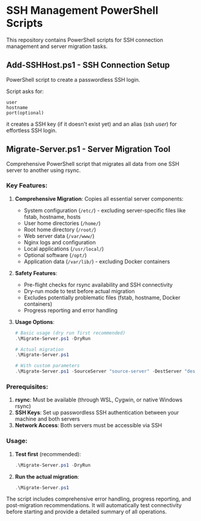 # SSH Management PowerShell Scripts

This repository contains PowerShell scripts for SSH connection management and server migration tasks.

## Add-SSHHost.ps1 - SSH Connection Setup

PowerShell script to create a passwordless SSH login.

Script asks for:
```
user
hostname
port(optional)
```
it creates a SSH key (if it doesn't exist yet) and an alias (ssh *user*) for effortless SSH login.

## Migrate-Server.ps1 - Server Migration Tool

Comprehensive PowerShell script that migrates all data from one SSH server to another using rsync.

### Key Features:

1. **Comprehensive Migration**: Copies all essential server components:
   - System configuration (`/etc/`) - excluding server-specific files like fstab, hostname, hosts
   - User home directories (`/home/`)
   - Root home directory (`/root/`)
   - Web server data (`/var/www/`)
   - Nginx logs and configuration
   - Local applications (`/usr/local/`)
   - Optional software (`/opt/`)
   - Application data (`/var/lib/`) - excluding Docker containers

2. **Safety Features**:
   - Pre-flight checks for rsync availability and SSH connectivity
   - Dry-run mode to test before actual migration
   - Excludes potentially problematic files (fstab, hostname, Docker containers)
   - Progress reporting and error handling

3. **Usage Options**:
   ```powershell
   # Basic usage (dry run first recommended)
   .\Migrate-Server.ps1 -DryRun
   
   # Actual migration
   .\Migrate-Server.ps1
   
   # With custom parameters
   .\Migrate-Server.ps1 -SourceServer "source-server" -DestServer "dest-server" -SSHUser "root" -Verbose
   ```

### Prerequisites:

1. **rsync**: Must be available (through WSL, Cygwin, or native Windows rsync)
2. **SSH Keys**: Set up passwordless SSH authentication between your machine and both servers
3. **Network Access**: Both servers must be accessible via SSH

### Usage:

1. **Test first** (recommended):
   ```powershell
   .\Migrate-Server.ps1 -DryRun
   ```

2. **Run the actual migration**:
   ```powershell
   .\Migrate-Server.ps1
   ```

The script includes comprehensive error handling, progress reporting, and post-migration recommendations. It will automatically test connectivity before starting and provide a detailed summary of all operations.
